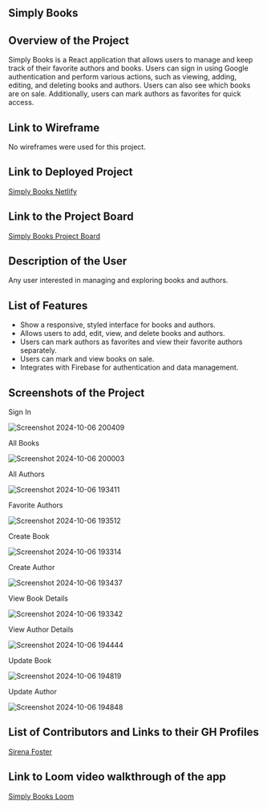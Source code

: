 ## Simply Books

## Overview of the Project
Simply Books is a React application that allows users to manage and keep track of their favorite authors and books. Users can sign in using Google authentication and perform various actions, such as viewing, adding, editing, and deleting books and authors. Users can also see which books are on sale. Additionally, users can mark authors as favorites for quick access.

## Link to Wireframe
No wireframes were used for this project.

## Link to Deployed Project
[Simply Books Netlify](https://sirenas-simply-books.netlify.app)

## Link to the Project Board
[Simply Books Project Board](https://github.com/users/sirenabailie/projects/1)

## Description of the User
Any user interested in managing and exploring books and authors.

## List of Features
* Show a responsive, styled interface for books and authors.
* Allows users to add, edit, view, and delete books and authors.
* Users can mark authors as favorites and view their favorite authors separately.
* Users can mark and view books on sale.
* Integrates with Firebase for authentication and data management.

## Screenshots of the Project
Sign In

![Screenshot 2024-10-06 200409](https://github.com/user-attachments/assets/3090266c-8e21-4158-b4b8-42a62bf53f75)

All Books

![Screenshot 2024-10-06 200003](https://github.com/user-attachments/assets/12930c47-df3a-4766-aa90-60efd1357e5b)

All Authors

![Screenshot 2024-10-06 193411](https://github.com/user-attachments/assets/00c7aa07-492b-433e-ad67-f503038b09e5)

Favorite Authors

![Screenshot 2024-10-06 193512](https://github.com/user-attachments/assets/6fa401b3-88d3-4c78-8467-669d1a9e5ab6)

Create Book

![Screenshot 2024-10-06 193314](https://github.com/user-attachments/assets/d58f87b0-281d-4059-a127-ee4e3759badb)

Create Author

![Screenshot 2024-10-06 193437](https://github.com/user-attachments/assets/89af6f71-35c3-4914-88df-701cae09b3b6)

View Book Details

![Screenshot 2024-10-06 193342](https://github.com/user-attachments/assets/dab0bf0d-ca92-4d4e-a82d-576a6409092a)

View Author Details

![Screenshot 2024-10-06 194444](https://github.com/user-attachments/assets/d770654b-a4f2-428c-88b9-a2b378c8f122)

Update Book

![Screenshot 2024-10-06 194819](https://github.com/user-attachments/assets/d53852fb-e79d-4aec-85b7-b140409fabc7)

Update Author

![Screenshot 2024-10-06 194848](https://github.com/user-attachments/assets/b0dbf179-20a8-430e-b5aa-f9059fd4b047)


## List of Contributors and Links to their GH Profiles
[Sirena Foster](https://github.com/sirenabailie)

## Link to Loom video walkthrough of the app
[Simply Books Loom](https://www.loom.com/share/example-video) <!-- Replace with your Loom video link -->
